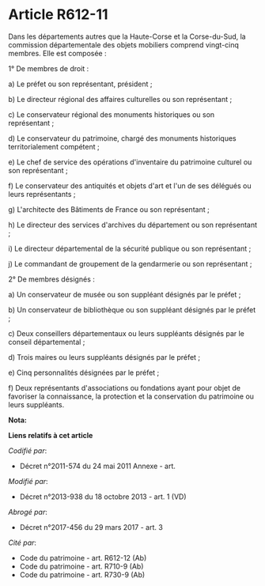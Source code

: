 # Article R612-11

Dans les départements autres que la Haute-Corse et la Corse-du-Sud, la commission départementale des objets mobiliers
comprend vingt-cinq membres. Elle est composée : 

1° De membres de droit : 

a) Le préfet ou son représentant, président ; 

b) Le directeur régional des affaires culturelles ou son représentant ; 

c) Le conservateur régional des monuments historiques ou son représentant ; 

d) Le conservateur du patrimoine, chargé des monuments historiques territorialement compétent ; 

e) Le chef de service des opérations d'inventaire du patrimoine culturel ou son représentant ; 

f) Le conservateur des antiquités et objets d'art et l'un de ses délégués ou leurs représentants ; 

g) L'architecte des Bâtiments de France ou son représentant ; 

h) Le directeur des services d'archives du département ou son représentant ; 

i) Le directeur départemental de la sécurité publique ou son représentant ; 

j) Le commandant de groupement de la gendarmerie ou son représentant ; 

2° De membres désignés : 

a) Un conservateur de musée ou son suppléant désignés par le préfet ; 

b) Un conservateur de bibliothèque ou son suppléant désignés par le préfet ; 

c) Deux conseillers départementaux ou leurs suppléants désignés par le conseil départemental ; 

d) Trois maires ou leurs suppléants désignés par le préfet ; 

e) Cinq personnalités désignées par le préfet ; 

f) Deux représentants d'associations ou fondations ayant pour objet de favoriser la connaissance, la protection et la
conservation du patrimoine ou leurs suppléants.

**Nota:**



**Liens relatifs à cet article**

_Codifié par_:

  - Décret n°2011-574 du 24 mai 2011 Annexe - art.

_Modifié par_:

  - Décret n°2013-938 du 18 octobre 2013 - art. 1 (VD)

_Abrogé par_:

  - Décret n°2017-456 du 29 mars 2017 - art. 3

_Cité par_:

  - Code du patrimoine - art. R612-12 (Ab)
  - Code du patrimoine - art. R710-9 (Ab)
  - Code du patrimoine - art. R730-9 (Ab)
